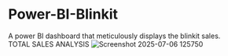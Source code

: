 # Power-BI-Blinkit
A power BI dashboard that meticulously displays the blinkit sales.<BR>
TOTAL SALES ANALYSIS
![Screenshot 2025-07-06 125750](https://github.com/user-attachments/assets/ee8687a0-3a35-4188-b1dd-080d9dbdb37d)


